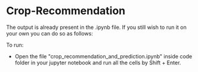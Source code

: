 # Crop-Recommendation
The output is already present in the .ipynb file. If you still wish to run it on your own you can do so as follows:

To run:

- Open the file "crop_recommendation_and_prediction.ipynb" inside code folder in your jupyter notebook and run all the cells by Shift + Enter.
